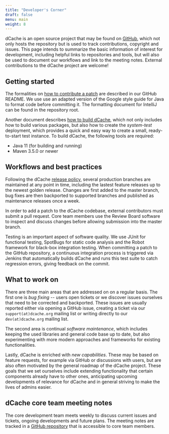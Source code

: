 ```yaml
---
title: "Developer's Corner"
draft: false
menu: main
weight: 8
---
```


dCache is an open source project that may be found on [GitHub](https://github.com/dCache), which not only hosts the repository but is used to track contributions, copyright and issues. This page intends to summarize the basic information of interest for development, including helpful links to repositories and tools, but will also be used to document our workflows and link to the meeting notes. External contributions to the dCache project are welcome!

## Getting started

The formalities on [how to contribute a patch](https://github.com/dcache/dcache/#how-to-contribute) are described in our GitHub README. We use use an adapted version of the Google style guide for Java to format code before committing it. The formatting document for IntelliJ can be found in the repository root.

Another document describes [how to build dCache](https://github.com/dCache/dcache/blob/master/BUILDING.md), which not only includes how to build various packages, but also how to create the *system-test* deployment, which provides a quick and easy way to create a small, ready-to-start test instance. To build dCache, the following tools are required:
- Java 11 (for building and running)
- Maven 3.5.0 or newer

## Workflows and best practices

Following the dCache [release policy](../release), several production branches are maintained at any point in time, including the lastest feature releases up to the newest golden release. Changes are first added to the master branch, bug fixes are then backported to supported branches and published as maintenance releases once a week.

In order to add a patch to the dCache codebase, external contributors must submit a pull request. Core team members use the Review Board software to inspect and discuss changes before allowing submission into the master branch.

Testing is an important aspect of software quality. We use JUnit for functional testing, SpotBugs for static code analysis and the Robot framework for black-box integration testing. When committing a patch to the GitHub repository, a continuous integration process is triggered via Jenkins that automatically builds dCache and runs this test suite to catch regression errors, giving feedback on the commit.

## What to work on

There are three main areas that are addressed on on a regular basis. The first one is *bug fixing* -- users open tickets or we discover issues ourselves that need to be corrected and backported. These issues are usually reported either via opening a GitHub issue, creating a ticket via our `support(at)dcache.org` mailing list or writing directly to our `dev(at)dcache.org` mailing list.

The second area is continual *software maintenance*, which includes keeping the used libraries and general code base up to date, but also experimenting with more modern approaches and frameworks for existing functionalities.

Lastly, dCache is enriched with *new capabilities*. These may be based on feature requests, for example via GitHub or discussions with users, but are also often motivated by the general roadmap of the dCache project. These goals that we set ourselves include extending functionality that certain components already have to other ones, anticipating upcoming developments of relevance for dCache and in general striving to make the lives of admins easier.

## dCache core team meeting notes

The core development team meets weekly to discuss current issues and tickets, ongoing developments and future plans. The meeting notes are tracked in a [GitHub repository](https://github.com/dCache/developer-meeting-notes) that is accessible to core team members.
